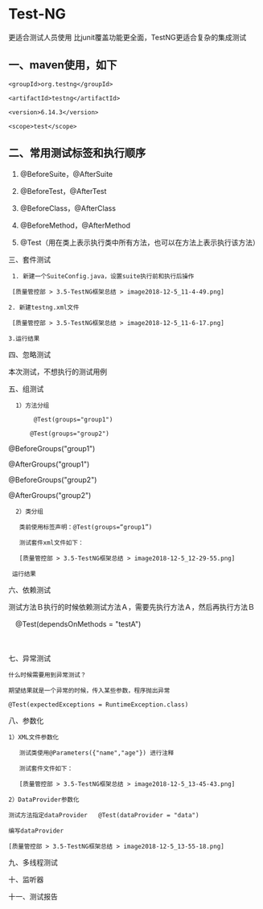 # Test-NG
更适合测试人员使用
比junit覆盖功能更全面，TestNG更适合复杂的集成测试


一、maven使用，如下
---

<dependency>

    <groupId>org.testng</groupId>

    <artifactId>testng</artifactId>

    <version>6.14.3</version>

    <scope>test</scope>

</dependency>

二、常用测试标签和执行顺序
---

  1.  @BeforeSuite，@AfterSuite 

  2.  @BeforeTest，@AfterTest

  3.  @BeforeClass，@AfterClass

  3.  @BeforeMethod，@AfterMethod

  4.  @Test（用在类上表示执行类中所有方法，也可以在方法上表示执行该方法）



三、套件测试

     1. 新建一个SuiteConfig.java，设置suite执行前和执行后操作

     [质量管控部 > 3.5-TestNG框架总结 > image2018-12-5_11-4-49.png]

    2. 新建testng.xml文件

     [质量管控部 > 3.5-TestNG框架总结 > image2018-12-5_11-6-17.png]

    3.运行结果

     

四、忽略测试

   本次测试，不想执行的测试用例



五、组测试

      1）方法分组

           @Test(groups="group1")

          @Test(groups="group2")

 @BeforeGroups("group1")

 @AfterGroups("group1")

 @BeforeGroups("group2")

 @AfterGroups("group2")



      2）类分组

       类前使用标签声明：@Test(groups=“group1”)

       测试套件xml文件如下：

       [质量管控部 > 3.5-TestNG框架总结 > image2018-12-5_12-29-55.png]

     运行结果


六、依赖测试

   测试方法Ｂ执行的时候依赖测试方法Ａ，需要先执行方法Ａ，然后再执行方法Ｂ

　@Test(dependsOnMethods = "testA")



　


七、异常测试

    什么时候需要用到异常测试？

    期望结果就是一个异常的时候，传入某些参数，程序抛出异常

    @Test(expectedExceptions = RuntimeException.class)




八、参数化

    1）XML文件参数化

       测试类使用@Parameters({"name","age"}) 进行注释

       测试套件文件如下：

       [质量管控部 > 3.5-TestNG框架总结 > image2018-12-5_13-45-43.png]

    2）DataProvider参数化

    测试方法指定dataProvider   @Test(dataProvider = "data")

    编写dataProvider

    [质量管控部 > 3.5-TestNG框架总结 > image2018-12-5_13-55-18.png]



九、多线程测试


十、监听器


十一、测试报告




